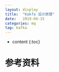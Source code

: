 ```yaml
---
layout: display
title:  "Kakfa 设计原理"
date:   2019-04-15
categories: mq
tag: kafka
---
```


* content
{:toc}


##  ##

# 参考资料 #

[]()

